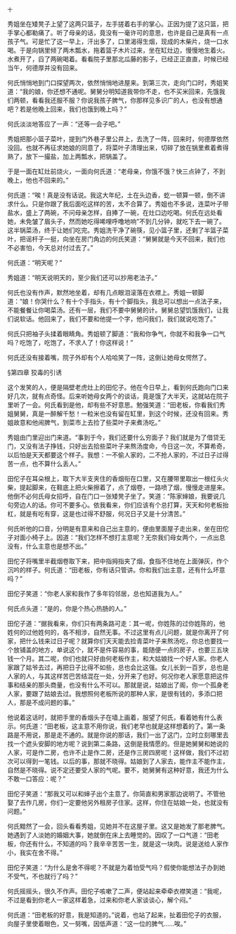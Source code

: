     十 

   秀姐坐在矮凳子上望了这两只篮子，左手搓着右手的掌心。正因为提了这只篮，把手掌心都勒痛了。听了母亲的话，竟没有一毫许可的意思，也许是自己是真有一点孩子气。可是忙了这一早上，汗出多了，口里渴得生烟，现成的木柴片，烧一口水喝。于是向锅里倾了两木瓢水，拖着篮子木片过来，坐在缸灶边，慢慢地生着火。水煮开了，舀了两碗喝着。看看院子里那北瓜藤的影子，已经正正直直，时候已经当午，何德厚并没有回来。

   何氏悄悄地到门口探望两次，依然悄悄地进屋来。到第三次，走向门口时，秀姐笑道：“我的娘，你还想不通呢。舅舅分明知道我带你不走，也不买米回来，先饿我们两顿，看看我还服不服？你说我孩子脾气，你那样见多识广的人，也没有想通吧？若是他晚上回来，我们也饿到晚上吗？”

   何氏淡淡地答应了一声：“还等一会子吧。”

   秀姐把那小篮子菜叶，提到门外巷子里公井上，去洗了一阵，回来时，何德厚依然没回。也就不再征求她娘的同意了，将菜叶子清理出来，切碎了放在锅里煮着煮得熟了，放下一撮盐，加上两瓢水，把锅盖了。

   于是一面在缸灶前烧火，一面向何氏道：“老母亲，你饿不饿？快三点钟了，不到晚上，他也不回来的。”

   何氏道：“唉！真是没有话说。我这大年纪，土在头边香，虼一顿算一顿，倒不讲求什么。只是你跟了我后面吃这样的苦，太不合算了。秀姐也不多说，连菜叶子带盐水，盛上了两碗，不问母亲怎样，自捧了一碗，在灶口边吃喝。何氏在远处看她，未免皱了眉头子，然而她吃得唏哩呼噜地响”不到几分钟，就吃下去一碗了。这半锅菜汤，终于让她们吃完。秀姐洗干净了碗筷，见小篮子里，还剩了半篮子菜叶，把谣杆子一挺，向坐在房门角边的何氏笑道：“舅舅就是今天不回来，我们也不必害怕，今天总对付过去了。”

   何氏道：“明天呢？”

   秀姐道：“明天说明天的，至少我们还可以抄用老法子。”

   何氏也没有作声，默然地坐着，却有几点眼泪滚落在衣襟上。秀姐一顿脚道：“娘！你哭什么？有十个手指头，有十个脚指头，我总可以想出一点法子来，不能餐餐让你喝菜汤。还有一层，我们不要中舅舅的计。舅舅总望饥饿我们，让我们说软话。他回来了，我们不要和他提一个字，他问我们，我们就说吃饱了。”

   何氏只把袖子头揉着眼睛角。秀姐顿了脚道：“我和你争气，你就不和我争一口气吗？吃饱了，吃饱了，不求人了！你这样说！”

   何氏还没有接着嘴，院子外却有个人哈哈笑了一阵，这倒让她母女愕然了。

   §第四章 狡毒的引诱

   这个发笑的人，便是隔壁老虎灶上的田佗子。他在今日早上，看到何氏跑向门口来好几次，就有点奇怪。后来听她母女两个的谈话，竟是饿了大半天，这就站在院子里听了一会。何氏看到是他，却有些不好意思。勉强笑道：“田老板，你看我们秀姐舅舅，真是一醉解千愁！一粒米也没有留在缸里，到这个时候，还没有回来。秀姐故意和他闹脾气，到菜市上去捡了些菜叶子来煮汤吃。”

   秀姐由门里迎出门来道。“事到于今，我们还要什么穷面子？我们就是为了借贷无门，又没有法子挣钱，只好出去拾些菜叶子来熬汤度命，今日这一次，不算希奇，以后怕是天天都要这个样子。我想：一不偷人家的，二不抢人家的，不过日子过得苦一点，也不算什么丢人。”

   田佗子在耳朵根上，取下大半支夹住的香烟衔在口里，又在腰带里取出一根红头火柴，提起脚来，在鞋底上把火柴擦着了，点了烟卷，一路喷了烟，慢慢走进屋来。他倒不必何氏母女招呼，自在门口一张矮凳子坐了。笑道：“陈家婶娘，我要说几句旁边人的话。你可不要多心。依我看来，你们应该有个总打算，天天和何老板抬杠，就是有吃有穿，这是也过得不舒服，何况日子又是十分清苦。”

   何氏听他的口音，分明是有意来和自己出主意的，便由里面屋子走出来，坐在田佗子对面小椅子上。因道：“我们怎样不想打主意呢？无奈我们母女两个，一点出息没有，什么主意也是想不出。”

   田佗子将嘴里半截烟卷取下来，把中指拇指夹了烟，食指不住地在上面弹灰，作个沉吟的样子。何氏道：“田老板，你有话只管讲。你和我们出主意，还有什么坏意吗？”

   田佗子笑道：“你老人家和我作了多年钧邻居，总也知道我为人。”

   何氏点头道：“是的，你是个热心热肠的人。”

   田佗子道：“据我看来，你们只有两条路可走：其一呢，你姓陈的过你姓陈的，他姓何的过他姓何的，各不相涉，自然无事。不过这里有点儿问题，就是你离开了何家，把什么钱来过日子呢？就算你们天天能去捡青菜叶子来熬汤吃，你总也要找一个放铺盖的地方，单说这个，就不是件容易的事，能随便一点的房子，也要三五块钱一个月。其二呢，你们也就只好由何老板作主，和大姑娘找一个好人家。你老人家跟了姑爷去过，再把日子比得不如些，总也会比这强。女儿长到一百岁，总也是人家的人，与其这样苦巴苦结混在一处，分开来了也好。何况你老人家愿意把这件事和结亲的那头商量，也没有什么不可以。那就是说，姑娘出了阁，你一个孤身老人家，要跟了姑娘去过。我想照何老板所说的那种人家，是很有钱的，多添口把人，那是不成问题的事。”

   他说着这话时，就把手里的香烟头子在墙上画着，服望了何氏，看着她有什么表示。何氏道：“田老板，这主意不用你说，我们老早也就是这样想着的了。第一条路是不用说，那是走不通的。就是你说的那话，我们一出了这门，立时立刻哪里去找一个遮头安脚的地方呢？说到第二条路，这倒是我情愿的。但是她舅舅和她说的人家，可是作二房，也许不止是作二房，还是作三房四房呢！这样做，我们不过初次可以得到一笔钱。以后的事，那就不晓得。姑娘到了人家去，能作主不能作主，自然是不晓得。说不定还要受人家的气呢。要不，她舅舅有这种好意，我还为什么不敢一口答应：呢？”

   田佗子笑道：“那我又可以和婶子出个主意了。你简直和男家那边说明了。不管他娶了去作几房，你们一定要他另外租房子住家。这样，你住在姑娘一处，也就没有问题。”

   何氏黯然了一会，回头看看秀姐，见她并不在这屋子里。这又是她发了那老脾气。她遇到了人淡她的婚姻大事，她就倒在床上去睡觉的。因叹了一口气道：“田老板，你还有什么，不知道的吗？我辛辛苦苦一生，就是这一块肉。说是送给人家作小，我实在舍不得。”

   田佗子笑道：“为什么是舍不得呢？不就是为着怕受气吗？假使你能想法子办到她不受气，不也就行了吗？”

   何氏摇摇头，很久不作声。田佗子咳嗽了二声，便站起来牵牵衣襟笑道：“我呢，不过是看到你老人一家这样着急，过来和你老人家谈谈心，解个闷。”

   何氏道：“田老板的好意，我是知道的。”说着，也站了起来，扯着田佗子的衣服，向屋子里使着眼色，又一努嘴，因低声道：“这一位的脾气……唉。”

